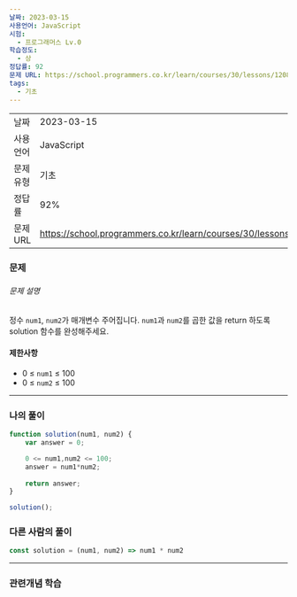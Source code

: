 ```yaml
---
날짜: 2023-03-15
사용언어: JavaScript
시험:
  - 프로그래머스 Lv.0
학습정도:
  - 상
정답률: 92
문제 URL: https://school.programmers.co.kr/learn/courses/30/lessons/120804
tags:
  - 기초
---
```

|           |                                                                  |
| --------- | ---------------------------------------------------------------- |
| 날짜      | 2023-03-15                                                       |
| 사용 언어 | JavaScript                                                       |
| 문제 유형 | 기초                                                             |
| 정답률    | 92%                                                              |
| 문제 URL  | https://school.programmers.co.kr/learn/courses/30/lessons/120804 |

### 문제

###### 문제 설명

정수 `num1`, `num2`가 매개변수 주어집니다. `num1`과 `num2`를 곱한 값을 return 하도록 solution 함수를 완성해주세요.

#### 제한사항

- 0 ≤ `num1` ≤ 100
- 0 ≤ `num2` ≤ 100

---

### 나의 풀이

```JavaScript
function solution(num1, num2) {
    var answer = 0;

    0 <= num1,num2 <= 100;
    answer = num1*num2;
    
    return answer;
}

solution();
```

### 다른 사람의 풀이

```JavaScript
const solution = (num1, num2) => num1 * num2
```

---
### 관련개념 학습
